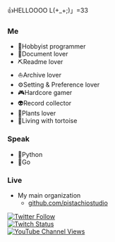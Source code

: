 👍HELLOOOO L(+_+;)」=33

### Me

- 🐢Hobbyist programmer
- 📖Document lover
- ⛏Readme lover
- ⛵Archive lover
- ⚙Setting & Preference lover
- 🎮Hardcore gamer
- 👽Record collector
- 🌾Plants lover
- 🐢Living with tortoise

### Speak

- 🐍Python
- 🔰Go

### Live

- My main organization
  - [github.com/pistachiostudio](https://github.com/pistachiostudio)
  
  
<a href="https://twitter.com/quojama"><img alt="Twitter Follow" src="https://img.shields.io/twitter/follow/quojama?style=social"></a>  
<a href="https://www.twitch.tv/guojama"><img alt="Twitch Status" src="https://img.shields.io/twitch/status/guojama?style=social"></a>  
<a href="https://www.youtube.com/c/pistachiostudiokngw"><img alt="YouTube Channel Views" src="https://img.shields.io/youtube/channel/views/UC4oADTMJOqCjFuZiGz89DBw?style=social"></a>
